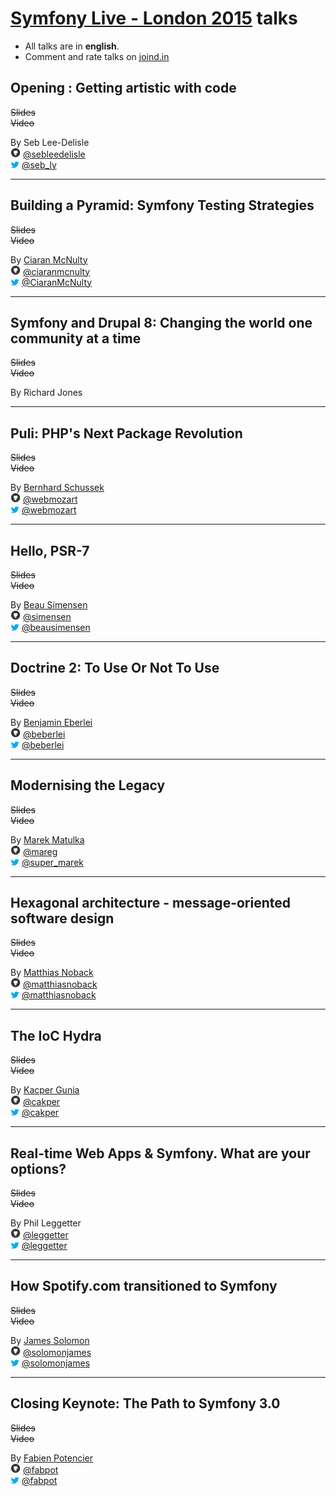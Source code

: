 # [Symfony Live - London 2015](http://london2015.live.symfony.com/) talks

- All talks are in **english**.
- Comment and rate talks on [joind.in](http://joind.in/event/view/3930)

## Opening  : Getting artistic with code

~~Slides~~  
~~Video~~

By Seb Lee-Delisle  
![github](icon/github.png) [@sebleedelisle](https://github.com/sebleedelisle)  
![twitter](icon/twitter.png) [@seb_ly](https://twitter.com/seb_ly)

---

## Building a Pyramid: Symfony Testing Strategies

~~Slides~~  
~~Video~~

By [Ciaran McNulty](https://connect.sensiolabs.com/profile/ciaranmcnulty)  
![github](icon/github.png) [@ciaranmcnulty](https://github.com/ciaranmcnulty)  
![twitter](icon/twitter.png) [@CiaranMcNulty](https://twitter.com/CiaranMcNulty)

---

## Symfony and Drupal 8: Changing the world one community at a time

~~Slides~~  
~~Video~~

By Richard Jones

---

## Puli: PHP's Next Package Revolution

~~Slides~~  
~~Video~~

By [Bernhard Schussek](https://connect.sensiolabs.com/profile/bschussek)  
![github](icon/github.png) [@webmozart](https://github.com/webmozart)  
![twitter](icon/twitter.png) [@webmozart](https://twitter.com/webmozart)

---

## Hello, PSR-7

~~Slides~~  
~~Video~~

By [Beau Simensen](https://connect.sensiolabs.com/profile/simensen)  
![github](icon/github.png) [@simensen](https://github.com/simensen)  
![twitter](icon/twitter.png) [@beausimensen](https://twitter.com/beausimensen)

---

## Doctrine 2: To Use Or Not To Use

~~Slides~~  
~~Video~~

By [Benjamin Eberlei](https://connect.sensiolabs.com/profile/beberlei)  
![github](icon/github.png) [@beberlei](https://github.com/beberlei)  
![twitter](icon/twitter.png) [@beberlei](https://twitter.com/beberlei)

---

## Modernising the Legacy

~~Slides~~  
~~Video~~

By [Marek Matulka](https://connect.sensiolabs.com/profile/megaloman)  
![github](icon/github.png) [@mareg](https://github.com/mareg)  
![twitter](icon/twitter.png) [@super_marek](https://twitter.com/super_marek)

---

## Hexagonal architecture - message-oriented software design

~~Slides~~  
~~Video~~

By [Matthias Noback](https://connect.sensiolabs.com/profile/mnoback)  
![github](icon/github.png) [@matthiasnoback](https://github.com/matthiasnoback)  
![twitter](icon/twitter.png) [@matthiasnoback](https://twitter.com/matthiasnoback)

---

## The IoC Hydra

~~Slides~~  
~~Video~~

By [Kacper Gunia](https://connect.sensiolabs.com/profile/cakper)  
![github](icon/github.png) [@cakper](https://github.com/cakper)  
![twitter](icon/twitter.png) [@cakper](https://twitter.com/cakper)

---

## Real-time Web Apps & Symfony. What are your options?

~~Slides~~  
~~Video~~

By Phil Leggetter  
![github](icon/github.png) [@leggetter](https://github.com/leggetter)  
![twitter](icon/twitter.png) [@leggetter](https://twitter.com/leggetter)  

---

## How Spotify.com transitioned to Symfony

~~Slides~~  
~~Video~~

By [James Solomon](https://connect.sensiolabs.com/profile/solomonjames)  
![github](icon/github.png) [@solomonjames](https://github.com/solomonjames)  
![twitter](icon/twitter.png) [@solomonjames](https://twitter.com/solomonjames)

---

## Closing Keynote: The Path to Symfony 3.0

~~Slides~~  
~~Video~~  

By [Fabien Potencier](https://connect.sensiolabs.com/profile/fabpot)  
![github](icon/github.png) [@fabpot](https://github.com/fabpot)  
![twitter](icon/twitter.png) [@fabpot](https://twitter.com/fabpot)
